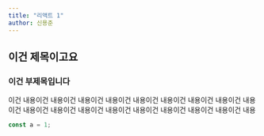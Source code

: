 ```yaml
---
title: "리액트 1"
author: 신용준
---
```


## 이건 제목이고요

### 이건 부제목입니다

이건 내용이건 내용이건 내용이건 내용이건 내용이건 내용이건 내용이건 내용이건 내용이건 내용이건 내용이건 내용이건 내용이건 내용이건 내용이건 내용이건 내용이건 내용

```js
const a = 1;
```